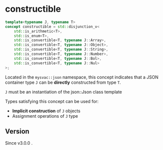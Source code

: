 # **constructible**

```cpp
template<typename J, typename T>
concept constructible = std::disjunction_v<
    std::is_arithmetic<T>,
    std::is_enum<T>,
    std::is_convertible<T, typename J::Array>,
    std::is_convertible<T, typename J::Object>,
    std::is_convertible<T, typename J::String>,
    std::is_convertible<T, typename J::Number>,
    std::is_convertible<T, typename J::Bol>,
    std::is_convertible<T, typename J::Nul>
>;
```

Located in the `mysvac::json` namespace, this concept indicates that a JSON container type `J` can be **directly** constructed from type `T`.

`J` must be an instantiation of the json::Json class template


Types satisfying this concept can be used for:

- **Implicit construction** of `J` objects
- Assignment operations of `J` type

## Version

Since v3.0.0 .
    
